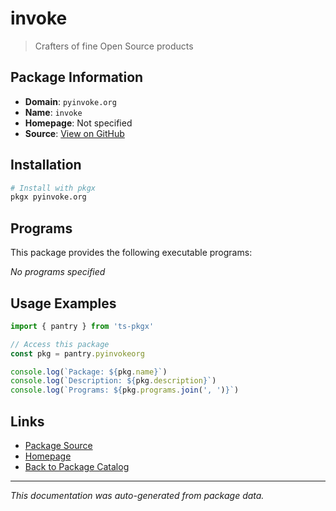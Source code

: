 # invoke

> Crafters of fine Open Source products

## Package Information

- **Domain**: `pyinvoke.org`
- **Name**: `invoke`
- **Homepage**: Not specified
- **Source**: [View on GitHub](https://github.com/pkgxdev/pantry/tree/main/projects/pyinvoke.org/package.yml)

## Installation

```bash
# Install with pkgx
pkgx pyinvoke.org
```

## Programs

This package provides the following executable programs:

*No programs specified*

## Usage Examples

```typescript
import { pantry } from 'ts-pkgx'

// Access this package
const pkg = pantry.pyinvokeorg

console.log(`Package: ${pkg.name}`)
console.log(`Description: ${pkg.description}`)
console.log(`Programs: ${pkg.programs.join(', ')}`)
```

## Links

- [Package Source](https://github.com/pkgxdev/pantry/tree/main/projects/pyinvoke.org/package.yml)
- [Homepage](#)
- [Back to Package Catalog](../package-catalog.md)

---

*This documentation was auto-generated from package data.*

